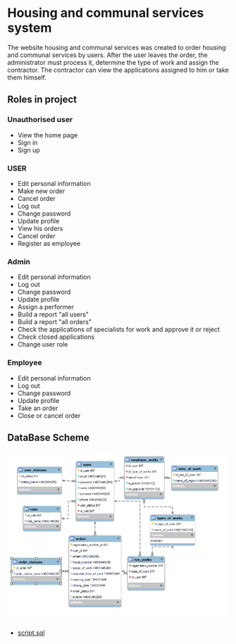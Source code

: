 # Housing and communal services system
The website housing and communal services was created to order housing 
and communal services by users. After the user leaves the order, 
the administrator must process it, determine the type of work and assign the contractor. 
The contractor can view the applications assigned to him or take them himself.
## Roles in project
### Unauthorised user
- View the home page
- Sign in
- Sign up
### USER
- Edit personal information
- Make new order
- Cancel order
- Log out
- Change password
- Update profile
- View his orders
- Cancel order
- Register as employee
### Admin
- Edit personal information
- Log out
- Change password
- Update profile
- Assign a performer
- Build a report "all users"
- Build a report "all orders"
- Check the applications of specialists for work and approve it or reject
- Check closed applications
- Change user role
### Employee
- Edit personal information
- Log out
- Change password
- Update profile
- Take an order
- Close or cancel order
## DataBase Scheme
![img_2.png](img_2.png)
- [script.sql](https://github.com/amelenas/final_project_zkh/tree/master/database)
